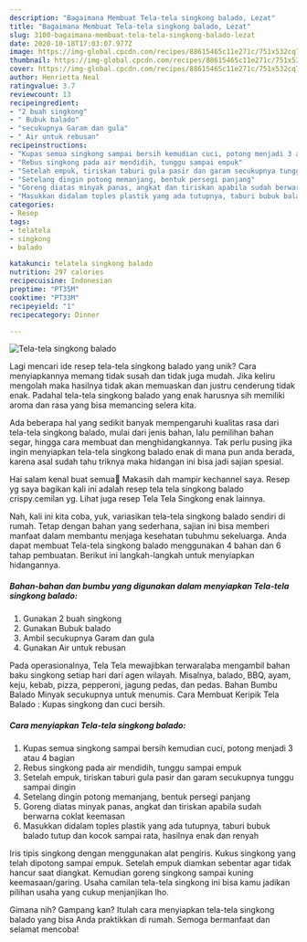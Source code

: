 ```yaml
---
description: "Bagaimana Membuat Tela-tela singkong balado, Lezat"
title: "Bagaimana Membuat Tela-tela singkong balado, Lezat"
slug: 3100-bagaimana-membuat-tela-tela-singkong-balado-lezat
date: 2020-10-18T17:03:07.977Z
image: https://img-global.cpcdn.com/recipes/88615465c11e271c/751x532cq70/tela-tela-singkong-balado-foto-resep-utama.jpg
thumbnail: https://img-global.cpcdn.com/recipes/88615465c11e271c/751x532cq70/tela-tela-singkong-balado-foto-resep-utama.jpg
cover: https://img-global.cpcdn.com/recipes/88615465c11e271c/751x532cq70/tela-tela-singkong-balado-foto-resep-utama.jpg
author: Henrietta Neal
ratingvalue: 3.7
reviewcount: 13
recipeingredient:
- "2 buah singkong"
- " Bubuk balado"
- "secukupnya Garam dan gula"
- " Air untuk rebusan"
recipeinstructions:
- "Kupas semua singkong sampai bersih kemudian cuci, potong menjadi 3 atau 4 bagian"
- "Rebus singkong pada air mendidih, tunggu sampai empuk"
- "Setelah empuk, tiriskan taburi gula pasir dan garam secukupnya tunggu sampai dingin"
- "Setelang dingin potong memanjang, bentuk persegi panjang"
- "Goreng diatas minyak panas, angkat dan tiriskan apabila sudah berwarna coklat keemasan"
- "Masukkan didalam toples plastik yang ada tutupnya, taburi bubuk balado tutup dan kocok sampai rata, hasilnya enak dan renyah"
categories:
- Resep
tags:
- telatela
- singkong
- balado

katakunci: telatela singkong balado 
nutrition: 297 calories
recipecuisine: Indonesian
preptime: "PT35M"
cooktime: "PT33M"
recipeyield: "1"
recipecategory: Dinner

---
```



![Tela-tela singkong balado](https://img-global.cpcdn.com/recipes/88615465c11e271c/751x532cq70/tela-tela-singkong-balado-foto-resep-utama.jpg)

Lagi mencari ide resep tela-tela singkong balado yang unik? Cara menyiapkannya memang tidak susah dan tidak juga mudah. Jika keliru mengolah maka hasilnya tidak akan memuaskan dan justru cenderung tidak enak. Padahal tela-tela singkong balado yang enak harusnya sih memiliki aroma dan rasa yang bisa memancing selera kita.

Ada beberapa hal yang sedikit banyak mempengaruhi kualitas rasa dari tela-tela singkong balado, mulai dari jenis bahan, lalu pemilihan bahan segar, hingga cara membuat dan menghidangkannya. Tak perlu pusing jika ingin menyiapkan tela-tela singkong balado enak di mana pun anda berada, karena asal sudah tahu triknya maka hidangan ini bisa jadi sajian spesial.

Hai salam kenal buat semua🤗 Makasih dah mampir kechannel saya. Resep yg saya bagikan kali ini adalah resep tela tela singkong balado crispy.cemilan yg. Lihat juga resep Tela Tela Singkong enak lainnya.


Nah, kali ini kita coba, yuk, variasikan tela-tela singkong balado sendiri di rumah. Tetap dengan bahan yang sederhana, sajian ini bisa memberi manfaat dalam membantu menjaga kesehatan tubuhmu sekeluarga. Anda dapat membuat Tela-tela singkong balado menggunakan 4 bahan dan 6 tahap pembuatan. Berikut ini langkah-langkah untuk menyiapkan hidangannya.

<!--inarticleads1-->

##### Bahan-bahan dan bumbu yang digunakan dalam menyiapkan Tela-tela singkong balado:

1. Gunakan 2 buah singkong
1. Gunakan  Bubuk balado
1. Ambil secukupnya Garam dan gula
1. Gunakan  Air untuk rebusan


Pada operasionalnya, Tela Tela mewajibkan terwaralaba mengambil bahan baku singkong setiap hari dari agen wilayah. Misalnya, balado, BBQ, ayam, keju, kebab, pizza, pepperoni, jagung pedas, dan pedas. Bahan Bumbu Balado Minyak secukupnya untuk menumis. Cara Membuat Keripik Tela Balado : Kupas singkong dan cuci bersih. 

<!--inarticleads2-->

##### Cara menyiapkan Tela-tela singkong balado:

1. Kupas semua singkong sampai bersih kemudian cuci, potong menjadi 3 atau 4 bagian
1. Rebus singkong pada air mendidih, tunggu sampai empuk
1. Setelah empuk, tiriskan taburi gula pasir dan garam secukupnya tunggu sampai dingin
1. Setelang dingin potong memanjang, bentuk persegi panjang
1. Goreng diatas minyak panas, angkat dan tiriskan apabila sudah berwarna coklat keemasan
1. Masukkan didalam toples plastik yang ada tutupnya, taburi bubuk balado tutup dan kocok sampai rata, hasilnya enak dan renyah


Iris tipis singkong dengan menggunakan alat pengiris. Kukus singkong yang telah dipotong sampai empuk. Setelah empuk diamkan sebentar agar tidak hancur saat diangkat. Kemudian goreng singkong sampai kuning keemasaan/garing. Usaha camilan tela-tela singkong ini bisa kamu jadikan pilihan usaha yang cukup menjanjikan lho. 

Gimana nih? Gampang kan? Itulah cara menyiapkan tela-tela singkong balado yang bisa Anda praktikkan di rumah. Semoga bermanfaat dan selamat mencoba!
